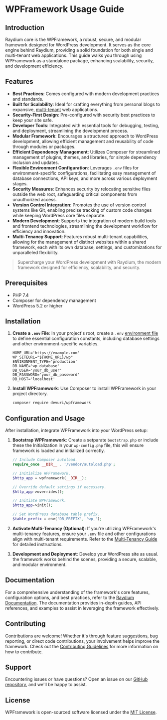 # WPFramework Usage Guide

## Introduction
Raydium core is the WPFramework, a robust, secure, and modular framework designed for WordPress development. It serves as the core engine behind Raydium, providing a solid foundation for both single and multi-tenant web applications. This guide walks you through using WPFramework as a standalone package, enhancing scalability, security, and development efficiency.

## Features

- **Best Practices**: Comes configured with modern development practices and standards.
- **Built for Scalability**: Ideal for crafting everything from personal blogs to expansive, [multi-tenant](https://devuri.github.io/wpframework/multi-tenant/overview) web applications.
- **Security-First Design**: Pre-configured with security best practices to keep your site safe.
- **Developer Tools**: Integrated with essential tools for debugging, testing, and deployment, streamlining the development process.
- **Modular Framework**: Encourages a structured approach to WordPress development, allowing efficient management and reusability of code through modules or packages.
- **Efficient Dependency Management**: Utilizes Composer for streamlined management of plugins, themes, and libraries, for simple dependency inclusion and updates.
- **Flexible Environment Configuration**: Leverages `.env` files for environment-specific configurations, facilitating easy management of database connections, API keys, and more across various deployment stages.
- **Security Measures**: Enhances security by relocating sensitive files outside the web root, safeguarding critical components from unauthorized access.
- **Version Control Integration**: Promotes the use of version control systems like Git, enabling precise tracking of custom code changes while keeping WordPress core files separate.
- **Modern Development**: Supports the integration of modern build tools and frontend technologies, streamlining the development workflow for efficiency and innovation.
- **Multi-Tenancy Support**: Features robust multi-tenant capabilities, allowing for the management of distinct websites within a shared framework, each with its own database, settings, and customizations for unparalleled flexibility.


> Supercharge your WordPress development with Raydium, the modern framework designed for efficiency, scalability, and security.













## Prerequisites
- PHP 7.4
- Composer for dependency management
- WordPress 5.2 or higher

## Installation
1. **Create a `.env` File**: In your project's root, create a `.env` [environment file](../customization/environment-file) to define essential configuration constants, including database settings and other environment-specific variables.

    ```dotenv
   HOME_URL='https://example.com'
    WP_SITEURL="${HOME_URL}/wp"
    ENVIRONMENT_TYPE='production'
    DB_NAME='wp_database'
    DB_USER='your_db_user'
    DB_PASSWORD='your_db_password'
    DB_HOST='localhost'
    ```

2. **Install WPFramework**:
    Use Composer to install WPFramework in your project directory.

    ```bash
    composer require devuri/wpframework
    ```

## Configuration and Usage
After installation, integrate WPFramework into your WordPress setup:

1. **Bootstrap WPFramework**: Create a setparate `bootstrap.php` or include these the Initialization in your `wp-config.php` file, this will ensure framework is loaded and initialized correctly.

    ```php
    // Include Composer autoload.
    require_once __DIR__ . '/vendor/autoload.php';

    // Initialize WPFramework.
    $http_app = wpframework(__DIR__);

    // Override default settings if necessary.
    $http_app->overrides();

    // Initiate WPFramework.
    $http_app->init();

    // Set WordPress database table prefix.
    $table_prefix = env('DB_PREFIX', 'wp_');
    ```

2. **Activate Multi-Tenancy (Optional)**: If you're utilizing WPFramework's multi-tenancy features, ensure your `.env` file and other configurations align with multi-tenant requirements. Refer to the [Multi-Tenancy Guide](../multi-tenant/overview) for detailed instructions.

3. **Development and Deployment**: Develop your WordPress site as usual. the framework works behind the scenes, providing a secure, scalable, and modular environment.

## Documentation
For a comprehensive understanding of the framework's core features, configuration options, and best practices, refer to the [Raydium Documentation](../guide/getting-started). The documentation provides in-depth guides, API references, and examples to assist in leveraging the framework effectively.

## Contributing
Contributions are welcome! Whether it's through feature suggestions, bug reporting, or direct code contributions, your involvement helps improve the framework. Check out the [Contributing Guidelines](#) for more information on how to contribute.

## Support
Encountering issues or have questions? Open an issue on our [GitHub repository](#), and we'll be happy to assist.

## License
WPFramework is open-sourced software licensed under the [MIT License](https://github.com/devuri/wpframework/blob/master/LICENSE).
